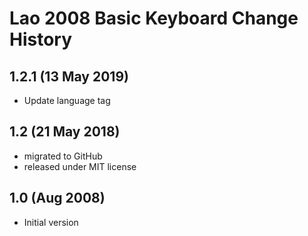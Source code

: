 Lao 2008 Basic Keyboard Change History
=======================

1.2.1 (13 May 2019)
-----------------
* Update language tag

1.2 (21 May 2018)
-----------------
* migrated to GitHub
* released under MIT license

1.0 (Aug 2008)
-----------------
* Initial version
